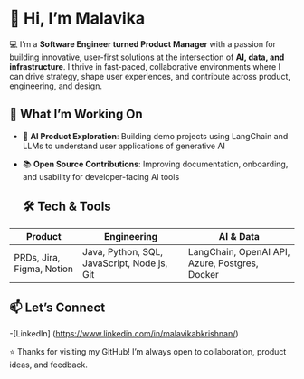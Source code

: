 # 👋 Hi, I’m Malavika

💻 I’m a **Software Engineer turned Product Manager** with a passion for building innovative, user-first solutions at the intersection of **AI, data, and infrastructure**. I thrive in fast-paced, collaborative environments where I can drive strategy, shape user experiences, and contribute across product, engineering, and design.

## 🧠 What I’m Working On

- 🤖 **AI Product Exploration**: Building demo projects using LangChain and LLMs to understand user applications of generative AI
- 📚 **Open Source Contributions**: Improving documentation, onboarding, and usability for developer-facing AI tools

  ## 🛠️ Tech & Tools

| Product | Engineering | AI & Data |
|--------|-------------|-----------|
| PRDs, Jira, Figma, Notion | Java, Python, SQL, JavaScript, Node.js, Git | LangChain, OpenAI API, Azure, Postgres, Docker |


## 📫 Let’s Connect

-[LinkedIn] (https://www.linkedin.com/in/malavikabkrishnan/) 

⭐️ Thanks for visiting my GitHub! I’m always open to collaboration, product ideas, and feedback.
